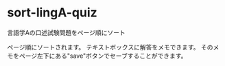 # sort-lingA-quiz
言語学Aの口述試験問題をページ順にソート

ページ順にソートされます。
テキストボックスに解答をメモできます。
そのメモをページ左下にある"save"ボタンでセーブすることができます。
